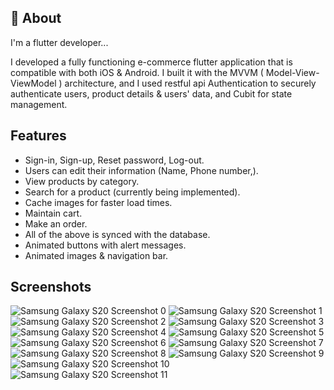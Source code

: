 
## 🚀 About
I'm a flutter developer...

I developed a fully functioning e-commerce flutter application that is compatible with both iOS & Android. I built it with the MVVM ( Model-View-ViewModel ) architecture, and I used restful api Authentication to securely authenticate users, product details & users' data, and Cubit for state management.
## Features

- Sign-in, Sign-up, Reset password, Log-out.
- Users can edit their information (Name, Phone number,).
- View products by category.
- Search for a product (currently being implemented).
- Cache images for faster load times.
- Maintain cart.
- Make an order.
- All of the above is synced with the database.
- Animated buttons with alert messages.
- Animated images & navigation bar.


## Screenshots

![Samsung Galaxy S20 Screenshot 0](https://github.com/mohamedsber/e_commerce_app_api_cubit/assets/100823196/ae843a2c-769f-4ed6-b7d6-c0b95e5bcc1b?raw=true)
![Samsung Galaxy S20 Screenshot 1](https://github.com/mohamedsber/e_commerce_app_api_cubit/assets/100823196/ac87a6e0-900a-45a6-a1d7-39d0d526561f?raw=true)
![Samsung Galaxy S20 Screenshot 2](https://github.com/mohamedsber/e_commerce_app_api_cubit/assets/100823196/e394eb43-1b96-439e-abeb-3ec7f96a4cba?raw=true)
![Samsung Galaxy S20 Screenshot 3](https://github.com/mohamedsber/e_commerce_app_api_cubit/assets/100823196/e867b76a-d339-426a-b3e7-ab36fb27ad32?raw=true)
![Samsung Galaxy S20 Screenshot 4](https://github.com/mohamedsber/e_commerce_app_api_cubit/assets/100823196/2761984e-44b4-421c-a769-5aa20f6278be?raw=true)
![Samsung Galaxy S20 Screenshot 5](https://github.com/mohamedsber/e_commerce_app_api_cubit/assets/100823196/8eb8f842-e9f4-4094-b2b9-29139200c16e?raw=true)
![Samsung Galaxy S20 Screenshot 6](https://github.com/mohamedsber/e_commerce_app_api_cubit/assets/100823196/27000df1-f64c-455c-b91a-f1bcba15845e?raw=true)
![Samsung Galaxy S20 Screenshot 7](https://github.com/mohamedsber/e_commerce_app_api_cubit/assets/100823196/fbcf4021-6916-4745-842d-fd8f40610f38?raw=true)
![Samsung Galaxy S20 Screenshot 8](https://github.com/mohamedsber/e_commerce_app_api_cubit/assets/100823196/585dd0b2-c25a-45a8-9545-543e5c173ef3?raw=true)
![Samsung Galaxy S20 Screenshot 9](https://github.com/mohamedsber/e_commerce_app_api_cubit/assets/100823196/bad4a127-d20b-4ba4-beff-44437ac71453?raw=true)
![Samsung Galaxy S20 Screenshot 10](https://github.com/mohamedsber/e_commerce_app_api_cubit/assets/100823196/fd3ae181-b4d3-4275-87f6-3823b5bee8bb?raw=true)
![Samsung Galaxy S20 Screenshot 11](https://github.com/mohamedsber/e_commerce_app_api_cubit/assets/100823196/49364673-e676-4229-9755-e943256dc39e?raw=true)
